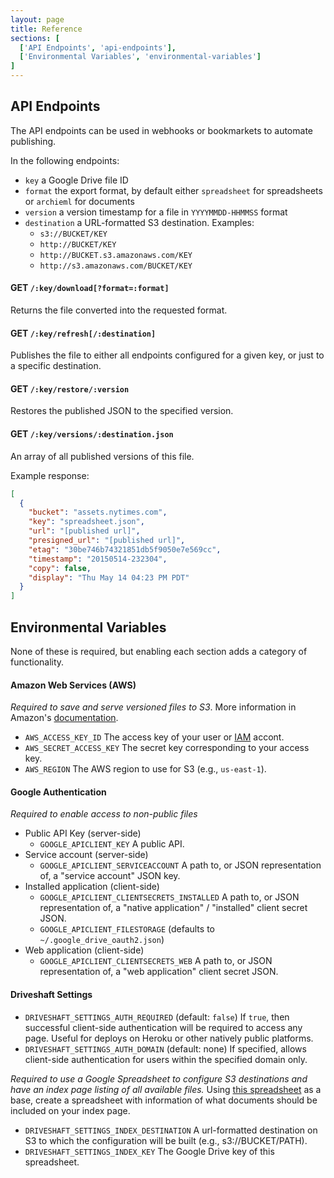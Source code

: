 ```yaml
---
layout: page
title: Reference
sections: [
  ['API Endpoints', 'api-endpoints'],
  ['Environmental Variables', 'environmental-variables']
]
---
```


<h2 id="api-endpoints">API Endpoints</h2>

The API endpoints can be used in webhooks or bookmarkets to automate publishing.

In the following endpoints:

* `key` a Google Drive file ID
* `format` the export format, by default either `spreadsheet` for spreadsheets or `archieml` for documents
* `version` a version timestamp for a file in `YYYYMMDD-HHMMSS` format
* `destination` a URL-formatted S3 destination. Examples:
  * `s3://BUCKET/KEY`
  * `http://BUCKET/KEY`
  * `http://BUCKET.s3.amazonaws.com/KEY`
  * `http://s3.amazonaws.com/BUCKET/KEY`

#### GET `/:key/download[?format=:format]`

Returns the file converted into the requested format.

#### GET `/:key/refresh[/:destination]`

Publishes the file to either all endpoints configured for a given key, or just to a specific destination.

#### GET `/:key/restore/:version`

Restores the published JSON to the specified version.

#### GET `/:key/versions/:destination.json`

An array of all published versions of this file.

Example response:

``` json
[
  {
    "bucket": "assets.nytimes.com",
    "key": "spreadsheet.json",
    "url": "[published url]",
    "presigned_url": "[published url]",
    "etag": "30be746b74321851db5f9050e7e569cc",
    "timestamp": "20150514-232304",
    "copy": false,
    "display": "Thu May 14 04:23 PM PDT"
  }
]
```

<h2 id="environmental-variables">Environmental Variables</h2>

None of these is required, but enabling each section adds a category of functionality.

#### Amazon Web Services (AWS)

*Required to save and serve versioned files to S3*. More information in Amazon's [documentation](http://docs.aws.amazon.com/IAM/latest/UserGuide/ManagingCredentials.html#Using_CreateAccessKey).

* `AWS_ACCESS_KEY_ID` The access key of your user or [IAM](http://aws.amazon.com/iam/) accont.
* `AWS_SECRET_ACCESS_KEY` The secret key corresponding to your access key.
* `AWS_REGION` The AWS region to use for S3 (e.g., `us-east-1`).

#### Google Authentication

*Required to enable access to non-public files*

* Public API Key (server-side)
  * `GOOGLE_APICLIENT_KEY` A public API.
* Service account (server-side)
  * `GOOGLE_APICLIENT_SERVICEACCOUNT` A path to, or JSON representation of, a "service account" JSON key.
* Installed application (client-side)
  * `GOOGLE_APICLIENT_CLIENTSECRETS_INSTALLED` A path to, or JSON representation of, a "native application" / "installed" client secret JSON.
  * `GOOGLE_APICLIENT_FILESTORAGE` (defaults to `~/.google_drive_oauth2.json`)
* Web application (client-side)
  * `GOOGLE_APICLIENT_CLIENTSECRETS_WEB` A path to, or JSON representation of, a "web application" client secret JSON.

#### Driveshaft Settings

* `DRIVESHAFT_SETTINGS_AUTH_REQUIRED` (default: `false`) If `true`, then successful client-side authentication will be required to access any page. Useful for deploys on Heroku or other natively public platforms.
* `DRIVESHAFT_SETTINGS_AUTH_DOMAIN` (default: none) If specified, allows client-side authentication for users within the specified domain only.

*Required to use a Google Spreadsheet to configure S3 destinations and have an index page listing of all available files.* Using [this spreadsheet](https://docs.google.com/spreadsheets/d/16NZKPy_kyWb_c0jBLo_sTvyoGUrs-ISG7uMDHBMgM5U/view) as a base, create a spreadsheet with information of what documents should be included on your index page.

* `DRIVESHAFT_SETTINGS_INDEX_DESTINATION` A url-formatted destination on S3 to which the configuration will be built (e.g., s3://BUCKET/PATH).
* `DRIVESHAFT_SETTINGS_INDEX_KEY` The Google Drive key of this spreadsheet.
